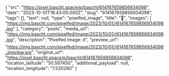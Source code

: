 {
  "src": "https://pixel.bascht.space/p/bascht/614167659856934098",
  "date": "2023-10-01T18:43:00.000Z",
  "slug": "614167659856934098",
  "tags": [],
  "text": null,
  "type": "pixelfed_image",
  "title": "🐉",
  "images": [
    "https://img.bascht.com/pixelfed/image/2023/10/01//614167659856934098.jpg"
  ],
  "category": "posts",
  "media_url": "https://img.bascht.com/pixelfed/image/2023/10/01//614167659856934098.jpg",
  "description": "Pixelfed Image: ð",
  "preview_url": "https://img.bascht.com/pixelfed/image/2023/10/01//614167659856934098_preview.jpg",
  "original_url": "https://pixel.bascht.space/p/bascht/614167659856934098",
  "location_latitude": "50.587450",
  "additional_payload": null,
  "location_longitude": "7.530280"
}